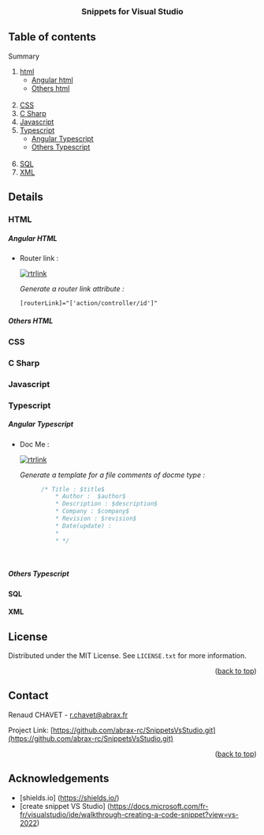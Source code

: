 <div id="top"></div>
<!--
*** Thanks for checking out the Best-README-Template. If you have a suggestion
*** that would make this better, please fork the repo and create a pull request
*** or simply open an issue with the tag "enhancement".
*** Don't forget to give the project a star!
*** Thanks again! Now go create something AMAZING! :D
-->



<!-- PROJECT SHIELDS -->
<!--
*** I'm using markdown "reference style" links for readability.
*** Reference links are enclosed in brackets [ ] instead of parentheses ( ).
*** See the bottom of this document for the declaration of the reference variables
*** for contributors-url, forks-url, etc. This is an optional, concise syntax you may use.
*** https://www.markdownguide.org/basic-syntax/#reference-style-links
-->

<!-- PROJECT LOGO -->
<br />
<div align="center">

<h3 align="center">Snippets for Visual Studio</h3>

 
</div>



<!-- TABLE OF CONTENTS -->
## Table of contents


  Summary
  <ol>
    <li> <a href="#html">html</a>
        <ul>
            <li><a href="#angular-html">Angular html</a></li>
            <li><a href="#others-html">Others html</a></li><br>
        </ul>
    </li>
    <li><a href="#css">CSS</a></li>
    <li><a href="#csharp">C Sharp</a></li>
    <li><a href="#javascript">Javascript</a></li>
    <li> <a href="#typescript">Typescript</a>
        <ul>
            <li><a href="#angular-typescript">Angular Typescript</a></li>
            <li><a href="#others-typescript">Others Typescript</a></li><br>
        </ul>
    </li>
    <li><a href="#SQL">SQL</a></li>
    <li><a href="#XML">XML</a></li>
  </ol>



<!-- DETAILS OF SHORTCUTS -->
## Details


### HTML

##### Angular HTML
 <ul>
            <li>
                Router link : 

[![rtrlink](https://img.shields.io/badge/Shortcut-rtrlink-blue)](https://img.shields.io/badge/Shortcut-rtrlink-blue)

  </li>

<i>Generate a router link attribute : </i>
```html
[routerLink]="['action/controller/id']" 
```    
             

</ul>   



##### Others HTML

### CSS

### C Sharp

### Javascript

### Typescript

##### Angular Typescript 
<ul>

 <li> Doc Me :

[![rtrlink](https://img.shields.io/badge/Shortcut-docme-orange)](https://img.shields.io/badge/Shortcut-rtrlink-blue)

  </li>

<i>Generate a template for a file comments of docme type :  </i>

```typescript
      /* Title : $title$
          * Author :  $author$
          * Description : $description$
          * Company : $company$
          * Revision : $revision$
          * Date(update) : 
          *
          * */
```         


</ul> <br>

##### Others Typescript

#### SQL

#### XML





<!-- LICENSE -->
## License

Distributed under the MIT License. See `LICENSE.txt` for more information.

<p align="right">(<a href="#top">back to top</a>)</p>



<!-- CONTACT -->
## Contact

Renaud CHAVET - r.chavet@abrax.fr

Project Link: [https://github.com/abrax-rc/SnippetsVsStudio.git](https://github.com/abrax-rc/SnippetsVsStudio.git)

<p align="right">(<a href="#top">back to top</a>)</p>




<!-- ACKNOWLEDGEMENTS -->
## Acknowledgements


* [shields.io] (https://shields.io/)
* [create snippet VS Studio] (https://docs.microsoft.com/fr-fr/visualstudio/ide/walkthrough-creating-a-code-snippet?view=vs-2022)


